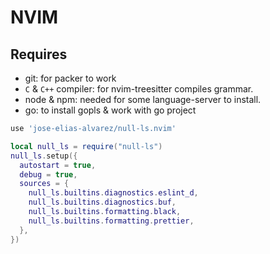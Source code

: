 # NVIM

## Requires

- git: for packer to work
- `C` & `C++` compiler: for nvim-treesitter compiles grammar.
- node & npm: needed for some language-server to install.
- go: to install gopls & work with go project

```lua
use 'jose-elias-alvarez/null-ls.nvim'

local null_ls = require("null-ls")
null_ls.setup({
  autostart = true,
  debug = true,
  sources = {
    null_ls.builtins.diagnostics.eslint_d,
    null_ls.builtins.diagnostics.buf,
    null_ls.builtins.formatting.black,
    null_ls.builtins.formatting.prettier,
  },
})
```
